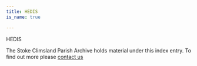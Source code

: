```yaml
---
title: HEDIS
is_name: true

---
```


HEDIS


The Stoke Climsland Parish Archive holds material under this index entry. To find out more please [contact us](/contact/)
